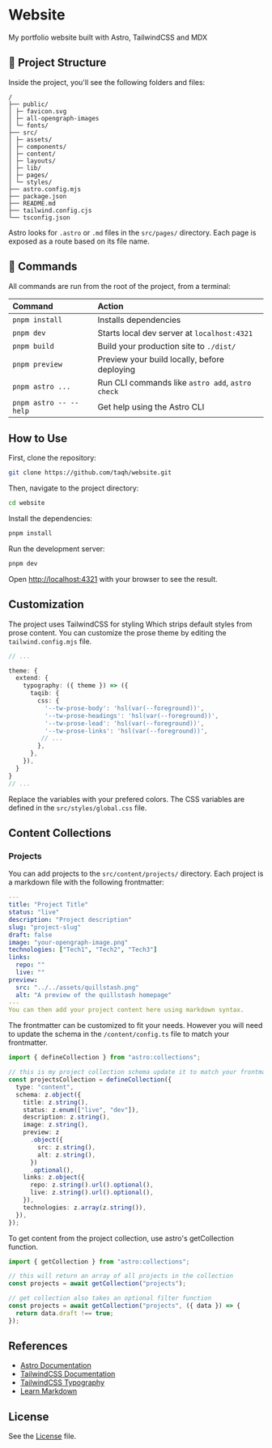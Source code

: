 # Website

My portfolio website built with Astro, TailwindCSS and MDX

## 🚀 Project Structure

Inside the project, you'll see the following folders and files:

```text
/
├── public/
│ ├─ favicon.svg
│ ├─ all-opengraph-images
│ └─ fonts/
├── src/
│ ├─ assets/
│ ├─ components/
│ ├─ content/
│ ├─ layouts/
│ ├─ lib/
│ ├─ pages/
│ └─ styles/
├── astro.config.mjs
├── package.json
├── README.md
├── tailwind.config.cjs
└── tsconfig.json
```

Astro looks for `.astro` or `.md` files in the `src/pages/` directory. Each page is exposed as a route based on its file name.

## 🧞 Commands

All commands are run from the root of the project, from a terminal:

| Command                | Action                                           |
| :--------------------- | :----------------------------------------------- |
| `pnpm install`         | Installs dependencies                            |
| `pnpm dev`             | Starts local dev server at `localhost:4321`      |
| `pnpm build`           | Build your production site to `./dist/`          |
| `pnpm preview`         | Preview your build locally, before deploying     |
| `pnpm astro ...`       | Run CLI commands like `astro add`, `astro check` |
| `pnpm astro -- --help` | Get help using the Astro CLI                     |

## How to Use

First, clone the repository:

```bash
git clone https://github.com/taqh/website.git
```

Then, navigate to the project directory:

```bash
cd website
```

Install the dependencies:

```bash
pnpm install
```

Run the development server:

```bash
pnpm dev
```

Open [http://localhost:4321](http://localhost:4321) with your browser to see the result.

## Customization

The project uses TailwindCSS for styling Which strips default styles from prose content. You can customize the prose theme by editing the `tailwind.config.mjs` file.

```typescript
// ...

theme: {
  extend: {
    typography: ({ theme }) => ({
      taqib: {
        css: {
          '--tw-prose-body': 'hsl(var(--foreground))',
          '--tw-prose-headings': 'hsl(var(--foreground))',
          '--tw-prose-lead': 'hsl(var(--foreground))',
          '--tw-prose-links': 'hsl(var(--foreground))',
         // ...
        },
      },
    }),
  }
}
// ...
```

Replace the variables with your prefered colors. The CSS variables are defined in the `src/styles/global.css` file.

<!-- https://github.com/tailwindlabs/tailwindcss-typography?tab=readme-ov-file#adding-custom-color-themes -->

## Content Collections

### Projects

You can add projects to the `src/content/projects/` directory. Each project is a markdown file with the following frontmatter:

```yaml
---
title: "Project Title"
status: "live"
description: "Project description"
slug: "project-slug"
draft: false
image: "your-opengraph-image.png"
technologies: ["Tech1", "Tech2", "Tech3"]
links:
  repo: ""
  live: ""
preview:
  src: "../../assets/quillstash.png"
  alt: "A preview of the quillstash homepage"
---
You can then add your project content here using markdown syntax.
```

The frontmatter can be customized to fit your needs. However you will need to update the schema in the `/content/config.ts` file to match your frontmatter.

```typescript
import { defineCollection } from "astro:collections";

// this is my project collection schema update it to match your frontmatter
const projectsCollection = defineCollection({
  type: "content",
  schema: z.object({
    title: z.string(),
    status: z.enum(["live", "dev"]),
    description: z.string(),
    image: z.string(),
    preview: z
      .object({
        src: z.string(),
        alt: z.string(),
      })
      .optional(),
    links: z.object({
      repo: z.string().url().optional(),
      live: z.string().url().optional(),
    }),
    technologies: z.array(z.string()),
  }),
});
```

To get content from the project collection, use astro's getCollection function.

```typescript
import { getCollection } from "astro:collections";

// this will return an array of all projects in the collection
const projects = await getCollection("projects");

// get collection also takes an optional filter function
const projects = await getCollection("projects", ({ data }) => {
  return data.draft !== true;
});
```

## References

- [Astro Documentation](https://docs.astro.build/)
- [TailwindCSS Documentation](https://tailwindcss.com/docs)
- [TailwindCSS Typography](https://github.com/tailwindlabs/tailwindcss-typography)
- [Learn Markdown](https://www.markdownguide.org/)

## License

See the [License](LICENSE) file.
